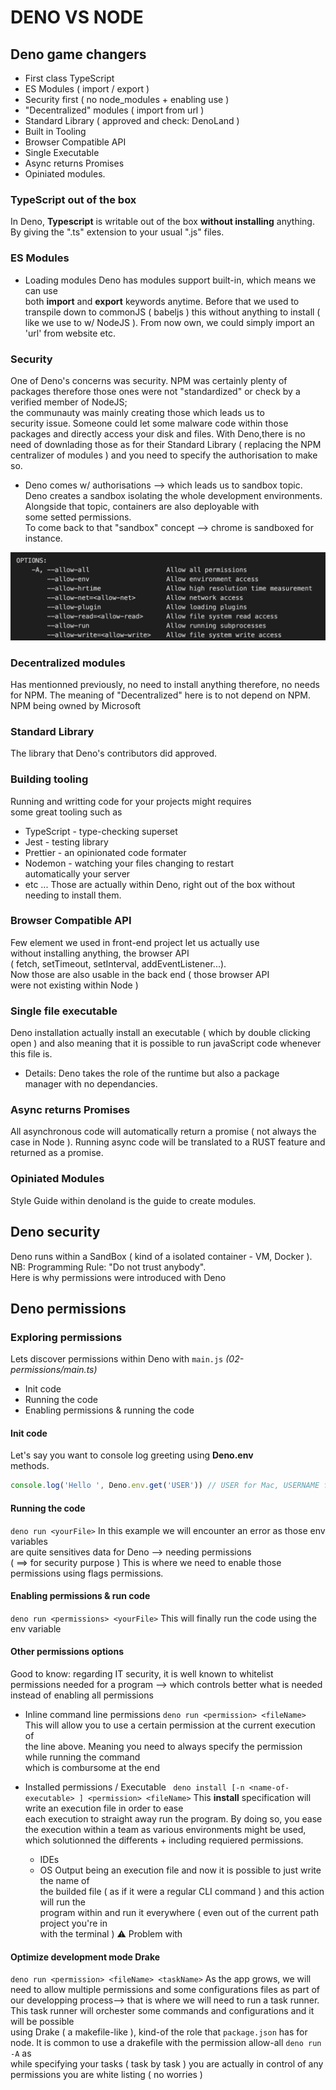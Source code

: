 # DENO VS NODE

## Deno game changers
- First class TypeScript
- ES Modules ( import / export )
- Security first ( no node_modules + enabling use )
- "Decentralized" modules ( import from url )
- Standard Library ( approved and check: DenoLand )
- Built in Tooling
- Browser Compatible API
- Single Executable
- Async returns Promises
- Opiniated modules.

### TypeScript out of the box
In Deno, **Typescript** is writable out of the box **without installing** anything.
By giving the ".ts" extension to your usual ".js" files.

### ES Modules
- Loading modules
Deno has modules support built-in, which means we can use  
both **import** and **export** keywords anytime.
Before that we used to transpile down to commonJS ( babeljs ) this without anything to install ( like we use to w/ NodeJS ).
From now own, we could simply import an 'url' from website etc.

### Security
One of Deno's concerns was security. NPM was certainly plenty of packages therefore those ones were not "standardized" or check by a verified member of NodeJS;  
the communauty was mainly creating those which leads us to  
security issue. Someone could let some malware code within those packages and directly access your disk and files.
With Deno,there is no need of downlading those as for their Standard Library ( replacing the NPM centralizer of modules ) and you need to specify the authorisation to make so.

- Deno comes w/ authorisations --> which leads us to sandbox topic.
Deno creates a sandbox isolating the whole development environments.
Alongside that topic, containers are also deployable with   
some setted permissions.  
To come back to that "sandbox" concept --> chrome is sandboxed for instance.

<img src = "./02__deno-permissions.png">

### Decentralized modules
Has mentionned previously, no need to install anything therefore, no needs for NPM.
The meaning of "Decentralized" here is to not depend on NPM.  
NPM being owned by Microsoft

### Standard Library
The library that Deno's contributors did approved.

### Building tooling
Running and writting code for your projects might requires  
some great tooling such as 
- TypeScript - type-checking superset
- Jest	- testing library
- Prettier - an opinionated code formater
- Nodemon - watching your files changing to restart   
automatically your server  
- etc ...
Those are actually within Deno, right out of the box without needing to install them.

### Browser Compatible API
Few element we used in front-end project let us actually use  
without installing anything, the browser API  
( fetch, setTimeout, setInterval, addEventListener...).  
Now those are also usable in the back end ( those browser API  
were not existing within Node )

### Single file executable
Deno installation actually install an executable ( which by double clicking open ) and also meaning that it is possible to run javaScript code whenever this file is.
- Details: Deno takes the role of the runtime but also a package   
manager with no dependancies.

### Async returns Promises
All asynchronous code will automatically return a promise ( not always the case in Node ).
Running async code will be translated to a RUST feature and returned as a promise.

### Opiniated Modules
Style Guide within denoland is the guide to create modules.



## Deno security
Deno runs within a SandBox ( kind of a isolated container - VM, Docker ).  
NB: Programming Rule: "Do not trust anybody".  
Here is why permissions were introduced with Deno



## Deno permissions
### Exploring permissions
Lets discover permissions within Deno with ```main.js``` *(02-permissions/main.ts)*
- Init code
- Running the code
- Enabling permissions & running the code

#### Init code
Let's say you want to console log greeting using **Deno.env**  
methods. 
```js
console.log('Hello ', Deno.env.get('USER')) // USER for Mac, USERNAME for Windows  
```

#### Running the code
``` deno run <yourFile> ```
In this example we will encounter an error as those env variables  
are quite sensitives data for Deno --> needing permissions  
( ==> for security purpose )
This is where we need to enable those permissions using flags permissions.

#### Enabling permissions & run code
``` deno run <permissions> <yourFile> ```
This will finally run the code using the env variable

#### Other permissions options
Good to know: regarding IT security, it is well known to whitelist  
permissions needed for a program --> which controls better what is needed  
instead of enabling all permissions

- Inline command line permissions
``` deno run <permission> <fileName> ```
This will allow you to use a certain permission at the current execution of  
the line above.
Meaning you need to always specify the permission while running the command  
which is combursome at the end


- Installed permissions / Executable
``` deno install [-n <name-of-executable> ] <permission> <fileName>```
This **install** specification will write an execution file in order to ease  
each execution to straight away run the program.
By doing so, you ease the execution within a team as various environments might be used,  
which solutionned the differents + including requiered permissions.
	- IDEs
	- OS
Output being an execution file and now it is possible to just write the name of   
the builded file ( as if it were a regular CLI command ) and this action will run the  
program within and run it everywhere ( even out of the current path project you're in  
with the terminal )
⚠️ Problem with 

#### Optimize development mode Drake
```deno run <permission> <fileName> <taskName>```
As the app grows, we will need to allow multiple permissions and some configurations files as part of our developping process--> that is where we will need to run a task runner.
This task runner will orchester some commands and configurations and it will be possible  
using Drake ( a makefile-like ), kind-of the role that ```package.json``` has for node.
It is common to use a drakefile with the permission allow-all ```deno run -A``` as  
while specifying your tasks ( task by task ) you are actually in control of any permissions you are white listing ( no worries )